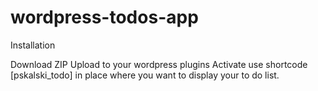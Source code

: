 # wordpress-todos-app

Installation

Download ZIP
Upload to your wordpress plugins
Activate
use shortcode [pskalski_todo] in place where you want to display your to do list.
